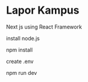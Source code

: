 # Lapor Kampus

Next js using React Framework

install node.js

npm install

create .env

npm run dev

